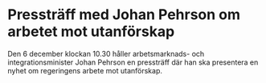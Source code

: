 # Pressträff med Johan Pehrson om arbetet mot utanförskap

Den 6 december klockan 10.30 håller arbetsmarknads- och integrationsminister Johan Pehrson en pressträff där han ska presentera en nyhet om regeringens arbete mot utanförskap.
